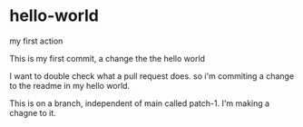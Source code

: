 # hello-world
my first action

This is my first commit, a change the the hello world 

I want to double check what a pull request does. so i'm commiting a change to the readme in my hello world.

This is on a branch, independent of main called patch-1. I'm making a chagne to it.
